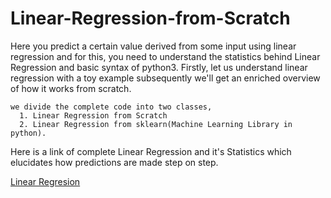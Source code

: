 # Linear-Regression-from-Scratch
Here you predict a certain value derived from some input using linear regression and for this, 
you need to understand the statistics behind Linear Regression and basic syntax of python3. Firstly,
let us understand linear regression with a toy example subsequently we'll get an enriched overview of how it works from scratch.
```
we divide the complete code into two classes,
  1. Linear Regression from Scratch
  2. Linear Regression from sklearn(Machine Learning Library in python).
```
Here is a link of complete Linear Regression and it's Statistics which elucidates how predictions are made step on step.

[Linear Regresion](https://github.com/LalithBharadwaj/Linear-Regression-from-Scratch/blob/master/_Linear-Regression-from-Scratch.pdf)
